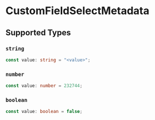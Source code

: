 # CustomFieldSelectMetadata


## Supported Types

### `string`

```typescript
const value: string = "<value>";
```

### `number`

```typescript
const value: number = 232744;
```

### `boolean`

```typescript
const value: boolean = false;
```

